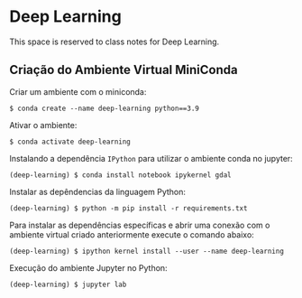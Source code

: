 # Deep Learning

This space is reserved to class notes for Deep Learning.

## Criação do Ambiente Virtual MiniConda

Criar um ambiente com o miniconda:

~~~shell
$ conda create --name deep-learning python==3.9
~~~

Ativar o ambiente:

~~~shell
$ conda activate deep-learning
~~~

Instalando a dependência `IPython` para utilizar o ambiente conda no jupyter:

~~~shell
(deep-learning) $ conda install notebook ipykernel gdal
~~~

Instalar as depêndencias da linguagem Python:

~~~shell
(deep-learning) $ python -m pip install -r requirements.txt
~~~

Para instalar as dependências específicas e abrir uma conexão com o ambiente virtual criado anteriormente execute o comando abaixo:

~~~shell
(deep-learning) $ ipython kernel install --user --name deep-learning
~~~

Execução do ambiente Jupyter no Python:

~~~shell
(deep-learning) $ jupyter lab
~~~
